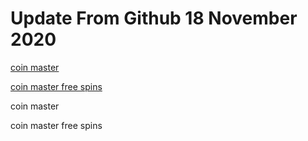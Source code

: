 # Update From Github 18 November 2020

[coin master](https://sites.google.com/view/levvvel/home)

[coin master free spins](https://1coinmasterofficial.blogspot.com)
      
coin master

coin master free spins
